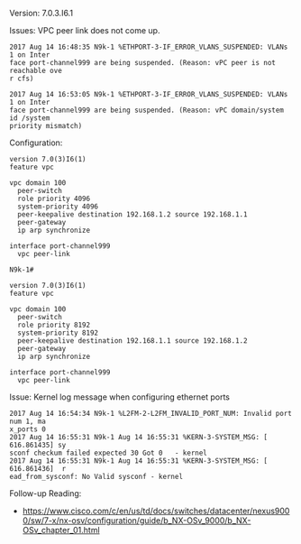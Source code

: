 Version: 7.0.3.I6.1

Issues: VPC peer link does not come up.

```
2017 Aug 14 16:48:35 N9k-1 %ETHPORT-3-IF_ERROR_VLANS_SUSPENDED: VLANs 1 on Inter
face port-channel999 are being suspended. (Reason: vPC peer is not reachable ove
r cfs)

2017 Aug 14 16:53:05 N9k-1 %ETHPORT-3-IF_ERROR_VLANS_SUSPENDED: VLANs 1 on Inter
face port-channel999 are being suspended. (Reason: vPC domain/system id /system
priority mismatch)
```
Configuration:
```
version 7.0(3)I6(1)
feature vpc

vpc domain 100
  peer-switch
  role priority 4096
  system-priority 4096
  peer-keepalive destination 192.168.1.2 source 192.168.1.1
  peer-gateway
  ip arp synchronize

interface port-channel999
  vpc peer-link

N9k-1#

version 7.0(3)I6(1)
feature vpc

vpc domain 100
  peer-switch
  role priority 8192
  system-priority 8192
  peer-keepalive destination 192.168.1.1 source 192.168.1.2
  peer-gateway
  ip arp synchronize

interface port-channel999
  vpc peer-link
```

Issue: Kernel log message when configuring ethernet ports

```
2017 Aug 14 16:54:34 N9k-1 %L2FM-2-L2FM_INVALID_PORT_NUM: Invalid port num 1, ma
x_ports 0
2017 Aug 14 16:55:31 N9k-1 Aug 14 16:55:31 %KERN-3-SYSTEM_MSG: [  616.861435] sy
sconf checkum failed expected 30 Got 0   - kernel
2017 Aug 14 16:55:31 N9k-1 Aug 14 16:55:31 %KERN-3-SYSTEM_MSG: [  616.861436]  r
ead_from_sysconf: No Valid sysconf - kernel
```


Follow-up Reading:
* https://www.cisco.com/c/en/us/td/docs/switches/datacenter/nexus9000/sw/7-x/nx-osv/configuration/guide/b_NX-OSv_9000/b_NX-OSv_chapter_01.html
